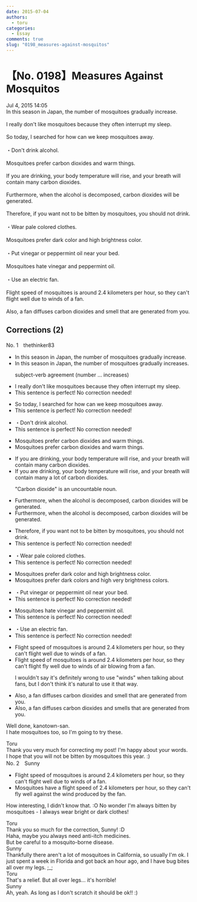 ```yaml
---
date: 2015-07-04
authors:
  - toru
categories:
  - Essay
comments: true
slug: "0198_measures-against-mosquitos"
---
```


# 【No. 0198】Measures Against Mosquitos
<div class="date">Jul 4, 2015 14:05</div>
<div id="post"><div id="body_show_ori">
In this season in Japan, the number of mosquitoes gradually increase.<br/><br/>I really don't like mosquitoes because they often interrupt my sleep.<br/><br/>So today, I searched for how can we  keep mosquitoes away.<br/><br/>・Don't drink alcohol.<br/><br/>Mosquitoes prefer carbon dioxides and warm things. <br/><br/>If you are drinking, your body temperature will rise, and your breath will contain many carbon dioxides. <br/><br/>Furthermore, when the alcohol is decomposed, carbon dioxides will be generated.<br/><br/>Therefore, if you want not to be bitten by mosquitoes, you should not drink.<br/><br/>・Wear pale colored clothes.<br/><br/>Mosquitoes prefer dark color and high brightness color.<br/><br/>・Put vinegar or peppermint oil near your bed.<br/><br/>Mosquitoes hate vinegar and peppermint oil.<br/><br/>・Use an electric fan.<br/><br/>Flight speed of mosquitoes is around 2.4 kilometers per hour, so they can't flight well due to winds of a fan.<br/><br/>Also, a fan diffuses carbon dioxides and smell that are generated from you.
</div></div>

<!-- more -->


## Corrections (2)
<div id="block"><div class="first_name"> No. 1　<span class="just_name">thethinker83</span></div><div id="block2">
<ul class="correction_field">
<li class="incorrect">In this season in Japan, the number of mosquitoes gradually increase.</li>
<li class="corrected correct">
In this season in Japan, the number of mosquitoes gradually increase<span class="f_blue">s</span>.
<p class="correction_comment">subject-verb agreement (number ... increases)</p>
</li>
</ul>
<ul class="correction_field">
<li class="incorrect">I really don't like mosquitoes because they often interrupt my sleep.</li>
<li class="corrected perfect">This sentence is perfect! No correction needed!</li>
</ul>
<ul class="correction_field">
<li class="incorrect">So today, I searched for how can we  keep mosquitoes away.</li>
<li class="corrected perfect">This sentence is perfect! No correction needed!</li>
</ul>
<ul class="correction_field">
<li class="incorrect">・Don't drink alcohol.</li>
<li class="corrected perfect">This sentence is perfect! No correction needed!</li>
</ul>
<ul class="correction_field">
<li class="incorrect">Mosquitoes prefer carbon dioxides and warm things.</li>
<li class="corrected correct">
Mosquitoes prefer carbon dioxide<span class="f_red"><span class="sline">s</span></span> and warm things.
</li>
</ul>
<ul class="correction_field">
<li class="incorrect">If you are drinking, your body temperature will rise, and your breath will contain many carbon dioxides.</li>
<li class="corrected correct">
If you are drinking, your body temperature will rise, and your breath will contain <span class="f_red"><span class="sline">many</span></span> <span class="f_blue">a lot of </span>carbon dioxide<span class="f_red"><span class="sline">s</span></span>.
<p class="correction_comment">"Carbon dioxide" is an uncountable noun.</p>
</li>
</ul>
<ul class="correction_field">
<li class="incorrect">Furthermore, when the alcohol is decomposed, carbon dioxides will be generated.</li>
<li class="corrected correct">
Furthermore, when the alcohol is decomposed, carbon dioxide<span class="f_red"><span class="sline">s</span></span> will be generated.
</li>
</ul>
<ul class="correction_field">
<li class="incorrect">Therefore, if you want not to be bitten by mosquitoes, you should not drink.</li>
<li class="corrected perfect">This sentence is perfect! No correction needed!</li>
</ul>
<ul class="correction_field">
<li class="incorrect">・Wear pale colored clothes.</li>
<li class="corrected perfect">This sentence is perfect! No correction needed!</li>
</ul>
<ul class="correction_field">
<li class="incorrect">Mosquitoes prefer dark color and high brightness color.</li>
<li class="corrected correct">
Mosquitoes prefer dark color<span class="f_blue">s</span> and <span class="f_red"><span class="sline">high</span></span> <span class="f_blue">very </span>bright<span class="f_red"><span class="sline">ness</span></span> color<span class="f_blue">s</span>.
</li>
</ul>
<ul class="correction_field">
<li class="incorrect">・Put vinegar or peppermint oil near your bed.</li>
<li class="corrected perfect">This sentence is perfect! No correction needed!</li>
</ul>
<ul class="correction_field">
<li class="incorrect">Mosquitoes hate vinegar and peppermint oil.</li>
<li class="corrected perfect">This sentence is perfect! No correction needed!</li>
</ul>
<ul class="correction_field">
<li class="incorrect">・Use an electric fan.</li>
<li class="corrected perfect">This sentence is perfect! No correction needed!</li>
</ul>
<ul class="correction_field">
<li class="incorrect">Flight speed of mosquitoes is around 2.4 kilometers per hour, so they can't flight well due to winds of a fan.</li>
<li class="corrected correct">
Flight speed of mosquitoes is around 2.4 kilometers per hour, so they can't <span class="f_red"><span class="sline">flight</span></span> <span class="f_blue">fly </span>well due to <span class="f_red"><span class="sline">winds of</span></span> <span class="f_blue">air blowing from </span>a fan.
<p class="correction_comment">I wouldn't say it's definitely wrong to use "winds" when talking about fans, but I don't think it's natural to use it that way.</p>
</li>
</ul>
<ul class="correction_field">
<li class="incorrect">Also, a fan diffuses carbon dioxides and smell that are generated from you.</li>
<li class="corrected correct">
Also, a fan diffuses carbon dioxide<span class="f_red"><span class="sline">s</span></span> and smell<span class="f_blue">s</span> that are generated from you.
</li>
</ul>
<p class="comment_small">
 Well done, kanotown-san.
 <br/>
 I hate mosquitoes too, so I'm going to try these.
</p>

</div><div class="name"><span class="just_name">Toru</span><br>
Thank you very much for correcting my post! I'm happy about your words.<br/>I hope that you will not be bitten by mosquitoes this year. :)
</div>
</div>
<div id="block"><div class="first_name"> No. 2　<span class="just_name">Sunny</span></div><div id="block2">
<ul class="correction_field">
<li class="incorrect">Flight speed of mosquitoes is around 2.4 kilometers per hour, so they can't flight well due to winds of a fan.</li>
<li class="corrected correct">
Mosquitoes have a flight speed of 2.4 kilometers per hour, so they can't fly well against the wind produced by the fan.
</li>
</ul>
<p class="comment_small">
 How interesting, I didn't know that. :O No wonder I'm always bitten by mosquitoes - I always wear bright or dark clothes!
</p>

</div><div class="name"><span class="just_name">Toru</span><br>
Thank you so much for the correction, Sunny! :D<br/>Haha, maybe you always need anti-itch medicines.<br/>But be careful to a mosquito-borne disease.
</div>
<div class="name"><span class="just_name">Sunny</span><br>
Thankfully there aren't a lot of mosquitoes in California, so usually I'm ok. I just spent a week in Florida and got back an hour ago, and I have bug bites all over my legs. ;_;
</div>
<div class="name"><span class="just_name">Toru</span><br>
That's a relief. But all over legs... it's horrible!
</div>
<div class="name"><span class="just_name">Sunny</span><br>
Ah, yeah. As long as I don't scratch it should be ok!! :)
</div>
</div>
